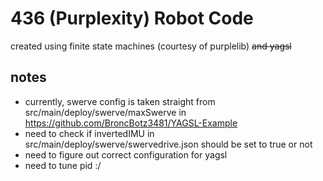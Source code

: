 # 436 (Purplexity) Robot Code

created using finite state machines (courtesy of purplelib) ~~and yagsl~~

## notes
 - currently, swerve config is taken straight from src/main/deploy/swerve/maxSwerve in https://github.com/BroncBotz3481/YAGSL-Example
 - need to check if invertedIMU in src/main/deploy/swerve/swervedrive.json should be set to true or not
 - need to figure out correct configuration for yagsl
 - need to tune pid :/